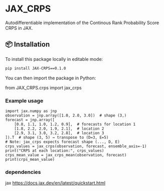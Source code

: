 # JAX_CRPS
Autodifferentiable implementation of the Continous Rank Probability Score CRPS in JAX.

## 📦 Installation
To install this package locally in editable mode:

```bash
pip install JAX-CRPS==0.1.0
```

You can then import the package in Python:

from JAX_CRPS.crps import jax_crps

### Example usage
```
import jax.numpy as jnp
observation = jnp.array([1.0, 2.0, 3.0])  # shape (3,)
forecast = jnp.array([
    [0.8, 1.1, 1.0, 1.2, 0.9],  # forecasts for location 1
    [1.8, 2.2, 2.0, 1.9, 2.1],  # location 2
    [2.9, 3.1, 3.0, 3.2, 2.8],  # location 3
]).T  # shape (3, 5) → transpose to (D=3, E=5)
# Note: jax_crps expects forecast shape (..., D, E)
crps_values = jax_crps(observation, forecast, ensemble_axis=-1)
print("CRPS at each location:", crps_values)
crps_mean_value = jax_crps_mean(observation, forecast)
print(crps_mean_value)
```

### dependencies
jax
https://docs.jax.dev/en/latest/quickstart.html